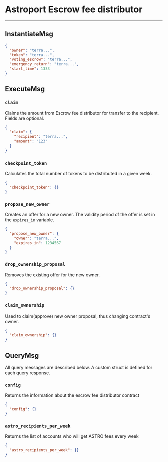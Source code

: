 # Astroport Escrow fee distributor


---

## InstantiateMsg

```json
{
  "owner": "terra...",
  "token": "terra...",
  "voting_escrow": "terra...",
  "emergency_return": "terra...",
  "start_time": 1333
}
```

## ExecuteMsg

### `claim`

Claims the amount from Escrow fee distributor for transfer to the recipient. Fields are optional.

```json
{
  "claim": {
    "recipient": "terra...",
    "amount": "123"
  }
}
```

### `checkpoint_token`

Calculates the total number of tokens to be distributed in a given week.

```json
{
  "checkpoint_token": {}
}
```

### `propose_new_owner`

Creates an offer for a new owner. The validity period of the offer is set in the `expires_in` variable.

```json
{
  "propose_new_owner": {
    "owner": "terra...",
    "expires_in": 1234567
  }
}
```

### `drop_ownership_proposal`

Removes the existing offer for the new owner.

```json
{
  "drop_ownership_proposal": {}
}
```

### `claim_ownership`

Used to claim(approve) new owner proposal, thus changing contract's owner.

```json
{
  "claim_ownership": {}
}
```

## QueryMsg

All query messages are described below. A custom struct is defined for each query response.

### `config`

Returns the information about the escrow fee distributor contract

```json
{
  "config": {}
}
```

### `astro_recipients_per_week`

Returns the list of accounts who will get ASTRO fees every week

```json
{
  "astro_recipients_per_week": {}
}
```